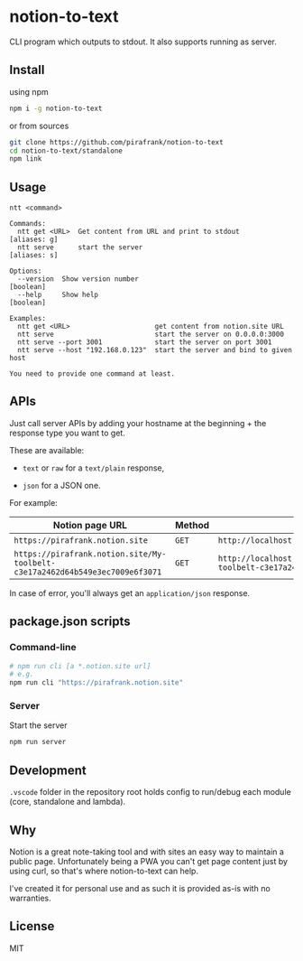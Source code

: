 # notion-to-text

CLI program which outputs to stdout. It also supports running as server.

## Install

using npm

```sh
npm i -g notion-to-text
```

or from sources

```sh
git clone https://github.com/pirafrank/notion-to-text
cd notion-to-text/standalone
npm link
```

## Usage

```text
ntt <command>

Commands:
  ntt get <URL>  Get content from URL and print to stdout       [aliases: g]
  ntt serve      start the server                               [aliases: s]

Options:
  --version  Show version number                                       [boolean]
  --help     Show help                                                 [boolean]

Examples:
  ntt get <URL>                     get content from notion.site URL
  ntt serve                         start the server on 0.0.0.0:3000
  ntt serve --port 3001             start the server on port 3001
  ntt serve --host "192.168.0.123"  start the server and bind to given host

You need to provide one command at least.
```

## APIs

Just call server APIs by adding your hostname at the beginning + the response type you want to get.

These are available:

- `text` or `raw` for a `text/plain` response,

- `json` for a JSON one.

For example:

Notion page URL|Method|Endpoint|Response type
---|---|---|---
`https://pirafrank.notion.site`|`GET`|`http://localhost:3000/json/pirafrank.notion.site`|application/json
`https://pirafrank.notion.site/My-toolbelt-c3e17a2462d64b549e3ec7009e6f3071`|`GET`|`http://localhost:3000/text/pirafrank.notion.site/My-toolbelt-c3e17a2462d64b549e3ec7009e6f3071`|text/plain

In case of error, you'll always get an `application/json` response.

## package.json scripts

### Command-line

```sh
# npm run cli [a *.notion.site url]
# e.g.
npm run cli "https://pirafrank.notion.site"
```

### Server

Start the server

```sh
npm run server
```

## Development

`.vscode` folder in the repository root holds config to run/debug each module (core, standalone and lambda).

## Why

Notion is a great note-taking tool and with sites an easy way to maintain a public page. Unfortunately being a PWA you can't get page content just by using curl, so that's where notion-to-text can help.

I've created it for personal use and as such it is provided as-is with no warranties.

## License

MIT
